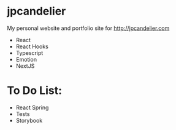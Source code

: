 # jpcandelier
My personal website and portfolio site for http://jpcandelier.com

* React
* React Hooks
* Typescript
* Emotion
* NextJS

# To Do List:
* React Spring
* Tests
* Storybook